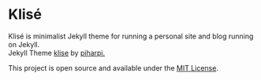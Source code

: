 # Klisé

Klisé is minimalist Jekyll theme for running a personal site and blog running on Jekyll.<br>
Jekyll Theme <a href="https://github.com/piharpi/jekyll-klise" target="_blank" rel="noopener">klise</a> by <a href="https://github.com/piharpi" target="_blank" rel="noopener">piharpi.</a>

This project is open source and available under the [MIT License](LICENSE).
